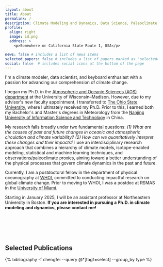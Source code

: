 ```yaml
---
layout: about
title: About
permalink: /
description: Climate Modeling and Dynamics, Data Science, Paleoclimate
profile:
  align: right
  image: id.png
  address: >
    <p>Somewhere on California State Route 1, USA</p>

news: false # includes a list of news items
selected_papers: false # includes a list of papers marked as "selected={true}"
social: false  # includes social icons at the bottom of the page
---
```


I'm a climate modeler, data scientist, and keyboard enthusiast with a passion for advancing our comprehension of climate change.

I began my Ph.D. in the [Atmospheric and Oceanic Sciences (AOS) department](https://www.aos.wisc.edu/) at the University of Wisconsin–Madison. However, due to my advisor's new faculty appointment, I transferred to [The Ohio State University](https://geography.osu.edu/), where I ultimately received my Ph.D. Prior to this, I earned both my Bachelor's and Master's degrees in Meteorology from the [Nanjing University of Information Science and Technology](https://en.nuist.edu.cn/mainm.htm) in China.

My research falls broadly under two fundamental questions: *(1) What are the causes of past and future changes in oceanic and atmospheric circulation and climate variability? (2) How can we quantitatively interpret these changes and their impacts?* I use an interdisciplinary research approach that combines a hierarchy of climate models, isotope-enabled modeling, statistical and machine learning techniques, and observations/paleoclimate proxies, aiming toward a better understanding of the physical processes that govern climate dynamics in the past and future. 

Currently, I am a postdoctoral fellow in the department of physical oceanography at [WHOI](https://www.whoi.edu/), committed to conducting impactful research on global climate change. Prior to moving to WHOI, I was a postdoc at RSMAS in the [University of Miami](https://www.earth.miami.edu/).

Starting in January 2025, I will be an assistant professor at Northeastern University in Boston. **If you are interested in pursuing a Ph.D. in climate modeling and dynamics, please contact me!**

<br/><br/>
<br/><br/>

## Selected Publications

<div class="publications">
 {% bibliography -f chengfei --query @*[tag1=select] --group_by type %}
</div>
